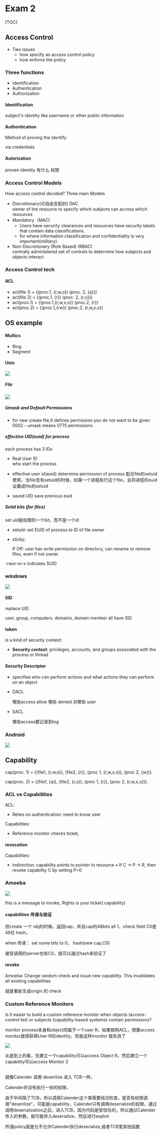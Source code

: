 # Exam 2

[TOC]

## Access Control

- Two issues
    - how specify an access control policy
    - how enforce the policy

### Three functions

- Identification
- Authentication
- Authorization

#### Identification

subject's identity
like username or other public information 

#### Authentication

Method of proving the identify

via credentials

####  Autorization

proven identity 有什么 权限

### Access Control Models

How access control decided?
Three main Models

- Discretionary(可自由支配的)   DAC
<br>owner of the resource to specify which subjects can access which resources
- Mandatory（MAC)
    - Users have security clearances and resources have security labels that contain data classifications.
    - for where information classification and confidentiality is very important(military)
- Non-Discretionary (Role Based) (RBAC)
<br>centrally administered set of controls to determine how subjects and objects interact


### Access Control tech

#### ACL

- acl(file 1) = {(proc.1, {r,w,o}) (proc. 2, {a})} 
- acl(file 2) = {(proc.1, {r}) (proc. 2, {r,o})} 
- acl(proc.1) = {(proc.1,{r,w,x,o}) (proc.2, {r}) 
- acl(proc.2) = {(proc.1,{rw}) (proc.2, {r,w,x,o})

## OS example

#### Multics

- Ring
- Segment

#### Unix
![](media/15410841516637/15410896810246.jpg)

##### File

![](media/15410841516637/15410885397181.jpg)


##### Umask and Default Permissions

- for new create file,It defines permission you do not want to be given
0002 – umask means 0775 permissions

##### effective UID(euid) for process

each process has 3 IDs

- Real User ID<br>
    who start the process
- effective user id(euid)
    determine permission of process
    配合file的setuid使用，当file含有setuid的时候，如果一个进程执行这个file，会将进程的euid设置成file的setuid
    
- saved UID
    save previous euid


##### Setid bits (for files)
set uid是权限的一个bit，而不是一个id

- setuid: set EUID of process to ID of file owner

- sticky: 

    If Off: user has write permission on directory, can rename or remove files, even if not owner


-rwsr-xr-x indicates SUID

### windows

![](media/15410841516637/15410913499045.jpg)


#### SID

replace UID

user, group, computers. domains, domain member all have SID

#### token 

is a kind of security context:
- **Security context**: privileges, accounts, and groups associated with the process or thread

#### Security Descriptor

- specifies who can perform actions and what actions they can perform on an object

- DACL

  哪些access allow 哪些 denied 对哪些 user
  
- SACL
  
  哪些access要记录到log

### Android

![](media/15410841516637/15410914126947.jpg)


## Capability

cap(proc. 1) = {(file1, {r,w,o}), (file2, {r}), (proc 1, {r,w,x,o}), (proc 2, {w})}.

cap(proc. 2) = {(file1, {a}), (file2, {r,o}), (proc 1, {r}), (proc 2, {r,w,x,o})}.

### ACL vs Capabilities

ACL: 

- Relies on authentication: need to know user

Capabilities:

- Reference monitor checks ticket,

#### revocation

Capabilities:

- Indirection: capability points to pointer to resource ▪ If C -> P -> R, then revoke capability C by setting P=0

### Amoeba

![](media/15410841516637/15410933623080.jpg)

this is a message to invoke, Rights is your ticket( capability)


#### capabilities 传递与验证

但create 一个 obj的时候，返回cap，并且cap的48bits all 1，check field C0是 48位 hash，

when 传递：
set some bits to 0，
hash(new cap,C0)

接受调用的server也有C0，就可以通过hash来验证了


#### revoke
Amoeba: Change random check and issue new capability. This invalidates all existing capabilities

就是重新生成origin 的 check


### Custom Reference Monitors

Is it easier to build a custom reference monitor when objects (access-control list) or subjects (capability-based systems) contain permissions?

monitor process本身和object同属于一个user R，如果按照ACL，想要access monitor就得获得User R的identity，但是这样monitor 就失效了

![](media/15410841516637/15410943681449.jpg)

从底到上的看，先建立一个capability可以access Object R，然后建立一个capability可以access Monitor 2

##

就像Calender 调用 deserilize 进入 TCB一样，

Calender并没有执行一些的权限，

由于中间隔了TCB，所以调用Calender这个类需要经过检查，是否有权限调用"deserilize"，可能是capability，Calender只有调用deserialize的权限，通过调用deserialization之后，进入TCB，因为代码是受信任的，所以通过Calender传入的参数，就可能传入deserialize，然后进行exploit

所谓policy就是允不允许Calender执行deserialize,或者TCB里其他函数

